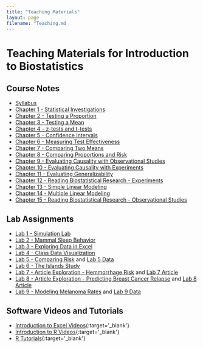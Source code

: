 ```yaml
---
title: "Teaching Materials"
layout: page
filename: "Teaching.md
---
```


# Teaching Materials for Introduction to Biostatistics

## Course Notes

 - [Syllabus](/materials/syllabus-f23.pdf)
 - [Chapter 1 - Statistical Investigations](/materials/Ch1.pdf)
 - [Chapter 2 - Testing a Proportion](/materials/Ch2.pdf)
 - [Chapter 3 - Testing a Mean](/materials/Ch3.pdf)
 - [Chapter 4 - z-tests and t-tests](/materials/Ch4.pdf)
 - [Chapter 5 - Confidence Intervals](/materials/Ch5.pdf)
 - [Chapter 6 - Measuring Test Effectiveness](/materials/Ch6.pdf)
 - [Chapter 7 - Comparing Two Means](/materials/Ch7.pdf)
 - [Chapter 8 - Comparing Proportions and Risk](/materials/Ch8.pdf)
 - [Chapter 9 - Evaluating Causality with Observational Studies](/materials/Ch9.pdf)
 - [Chapter 10 - Evaluating Causality with Experiments](/materials/Ch10.pdf)
 - [Chapter 11 - Evaluating Generalizability](/materials/Ch11.pdf)
 - [Chapter 12 - Reading Biostatistical Research - Experiments](/materials/Ch12.pdf)
 - [Chapter 13 - Simple Linear Modeling](/materials/Ch13.pdf)
 - [Chapter 14 - Multiple Linear Modeling](/materials/Ch14.pdf)
 - [Chapter 15 - Reading Biostatistical Research - Observational Studies](/materials/Ch15.pdf)

## Lab Assignments

- [Lab 1 - Simulation Lab](/materials/lab-1.pdf)
- [Lab 2 - Mammal Sleep Behavior](/materials/lab-2.pdf)
- [Lab 3 - Exploring Data in Excel](/materials/lab-3.pdf)
- [Lab 4 - Class Data Visualization](/materials/lab-4.pdf)
- [Lab 5 - Comparing Risk](/materials/lab-5.pdf) and [Lab 5 Data](/materials/heart.csv)
- [Lab 6 - The Islands Study](/materials/lab-6.pdf)
- [Lab 7 - Article Exploration - Hemmorrhage Risk](/materials/lab-7.pdf) and [Lab 7 Article](/materials/lab-7-article.pdf)
- [Lab 8 - Article Exploration - Predicting Breast Cancer Relapse](/materials/lab-8.pdf) and [Lab 8 Article](/materials/lab-8-article.pdf)
- [Lab 9 - Modeling Melanoma Rates](/materials/lab-9.pdf) and [Lab 9 Data](/materials/Melanoma.csv)

## Software Videos and Tutorials

 - [Introduction to Excel Videos](https://www.youtube.com/watch?v=iQWC3Q4D5VM&list=PLTE0IJCCTM9LdpwKNRLjoio__qLIrYZDC){:target='_blank'}
 - [Introduction to R Videos](https://www.youtube.com/watch?v=7tDK_i11jqw&list=PLTE0IJCCTM9ILfW8OaLqZd37G7X4WDtl-){:target='_blank'}
 - [R Tutorials](https://stat212-learnr.stat.illinois.edu/){:target='_blank'}
